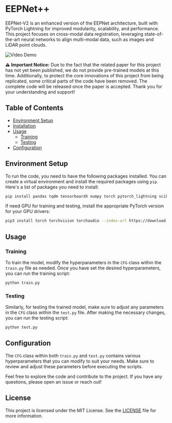 # EEPNet++
EEPNet-V2 is an enhanced version of the EEPNet architecture, built with PyTorch Lightning for improved modularity, scalability, and performance. This project focuses on cross-modal data registration, leveraging state-of-the-art neural networks to align multi-modal data, such as images and LiDAR point clouds.

![Video Demo](./videos/output_video.gif)

**⚠️ Important Notice:**
Due to the fact that the related paper for this project has not yet been published, we do not provide pre-trained models at this time. Additionally, to protect the core innovations of this project from being replicated, some critical parts of the code have been removed. The complete code will be released once the paper is accepted. Thank you for your understanding and support!

## Table of Contents
- [Environment Setup](#environment-setup)
- [Installation](#installation)
- [Usage](#usage)
  - [Training](#training)
  - [Testing](#testing)
- [Configuration](#configuration)

## Environment Setup

To run the code, you need to have the following packages installed. You can create a virtual environment and install the required packages using `pip`. Here's a list of packages you need to install:

```bash
pip install pandas tqdm tensorboardX numpy torch pytorch_lightning scikit-learn joblib
```
If need GPU for training and testing, install the appropriate PyTorch version for your GPU drivers:
```bash
pip3 install torch torchvision torchaudio --index-url https://download.pytorch.org/whl/cu121
```

## Usage

### Training

To train the model, modify the hyperparameters in the `CFG` class within the `train.py` file as needed. Once you have set the desired hyperparameters, you can run the training script:

```bash
python train.py
```

### Testing

Similarly, for testing the trained model, make sure to adjust any parameters in the `CFG` class within the `test.py` file. After making the necessary changes, you can run the testing script:

```bash
python test.py
```

## Configuration

The `CFG` class within both `train.py` and `test.py` contains various hyperparameters that you can modify to suit your needs. Make sure to review and adjust these parameters before executing the scripts.

Feel free to explore the code and contribute to the project. If you have any questions, please open an issue or reach out!

## License

This project is licensed under the MIT License. See the [LICENSE](LICENSE) file for more information.


